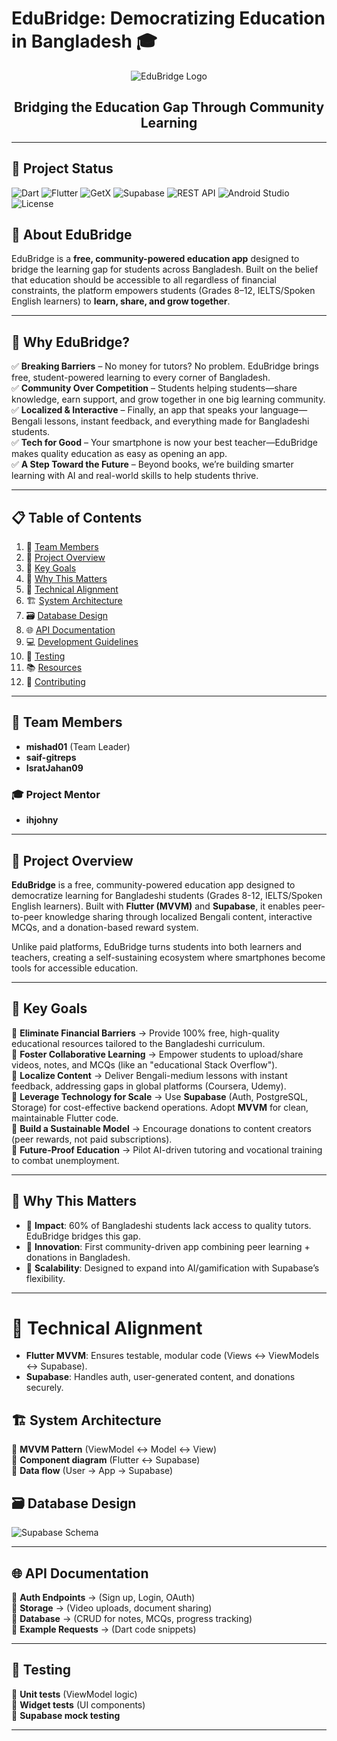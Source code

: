# EduBridge: Democratizing Education in Bangladesh 🎓

<div align="center">

![EduBridge Logo](https://github.com/user-attachments/assets/c811683b-575e-44d4-a31c-d9661b6c3c60)

  
  <h2>Bridging the Education Gap Through Community Learning</h2>
</div>

---

## 📌 **Project Status**  
![Dart](https://img.shields.io/badge/Dart-3.0-blue?logo=dart&logoColor=white)
![Flutter](https://img.shields.io/badge/Flutter-3.10-blue?logo=flutter&logoColor=white)
![GetX](https://img.shields.io/badge/GetX-State_Management-purple?logo=getx&logoColor=white)
![Supabase](https://img.shields.io/badge/Supabase-PostgreSQL-brightgreen?logo=supabase)
![REST API](https://img.shields.io/badge/REST-API-red?logo=api&logoColor=white)
![Android Studio](https://img.shields.io/badge/Android_Studio-Giraffe-green?logo=androidstudio&logoColor=white)
![License](https://img.shields.io/badge/License-MIT-yellow.svg)

## **📖 About EduBridge**  
EduBridge is a **free, community-powered education app** designed to bridge the learning gap for students across Bangladesh. Built on the belief that education should be accessible to all regardless of financial constraints, the platform empowers students (Grades 8–12, IELTS/Spoken English learners) to **learn, share, and grow together**.  

--- 

## 🚀 **Why EduBridge?**  
✅ **Breaking Barriers** – No money for tutors? No problem. EduBridge brings free, student-powered learning to every corner of Bangladesh.  
✅ **Community Over Competition** – Students helping students—share knowledge, earn support, and grow together in one big learning community.  
✅ **Localized & Interactive** – Finally, an app that speaks your language—Bengali lessons, instant feedback, and everything made for Bangladeshi students.  
✅ **Tech for Good** – Your smartphone is now your best teacher—EduBridge makes quality education as easy as opening an app.  
✅ **A Step Toward the Future** – Beyond books, we’re building smarter learning with AI and real-world skills to help students thrive.  

---

## 📋 **Table of Contents**  
1. 👥 [Team Members](#-team-members)  
2. 🚀 [Project Overview](#-project-overview)  
3. 🎯 [Key Goals](#-key-goals)  
4. 🌟 [Why This Matters](#-why-this-matters)  
5. 🔧 [Technical Alignment](#-technical-alignment)  
6. 🏗️ [System Architecture](#-system-architecture)  
7. 🗃️ [Database Design](#-database-design)  
8. 🌐 [API Documentation](#-api-documentation)  
9. 💻 [Development Guidelines](#-development-guidelines)  
10. 🧪 [Testing](#-testing)  
11. 📚 [Resources](#-resources)  
12. 🤝 [Contributing](#-contributing)  

---

## 👥 **Team Members**  
- **mishad01** (Team Leader)  
- **saif-gitreps**  
- **IsratJahan09**  

### 🎓 **Project Mentor**  
- **ihjohny**  

---

## 🚀 **Project Overview**  
**EduBridge** is a free, community-powered education app designed to democratize learning for Bangladeshi students (Grades 8-12, IELTS/Spoken English learners). Built with **Flutter (MVVM)** and **Supabase**, it enables peer-to-peer knowledge sharing through localized Bengali content, interactive MCQs, and a donation-based reward system.  

Unlike paid platforms, EduBridge turns students into both learners and teachers, creating a self-sustaining ecosystem where smartphones become tools for accessible education.  

---

## 🎯 **Key Goals**  
📌 **Eliminate Financial Barriers** → Provide 100% free, high-quality educational resources tailored to the Bangladeshi curriculum.  
📌 **Foster Collaborative Learning** → Empower students to upload/share videos, notes, and MCQs (like an "educational Stack Overflow").  
📌 **Localize Content** → Deliver Bengali-medium lessons with instant feedback, addressing gaps in global platforms (Coursera, Udemy).  
📌 **Leverage Technology for Scale** → Use **Supabase** (Auth, PostgreSQL, Storage) for cost-effective backend operations. Adopt **MVVM** for clean, maintainable Flutter code.  
📌 **Build a Sustainable Model** → Encourage donations to content creators (peer rewards, not paid subscriptions).  
📌 **Future-Proof Education** → Pilot AI-driven tutoring and vocational training to combat unemployment.  

---

## 🌟 **Why This Matters**  
- 📌 **Impact**: 60% of Bangladeshi students lack access to quality tutors. EduBridge bridges this gap.  
- 📌 **Innovation**: First community-driven app combining peer learning + donations in Bangladesh.  
- 📌 **Scalability**: Designed to expand into AI/gamification with Supabase’s flexibility.  

--- 

# 🔧 **Technical Alignment**  
- **Flutter MVVM**: Ensures testable, modular code (Views ↔ ViewModels ↔ Supabase).  
- **Supabase**: Handles auth, user-generated content, and donations securely.  

## 🏗️ **System Architecture**  
📌 **MVVM Pattern** (ViewModel ↔ Model ↔ View)  
📌 **Component diagram** (Flutter ↔ Supabase)  
📌 **Data flow** (User → App → Supabase)

## 🗃️ **Database Design**  

![Supabase Schema](https://github.com/user-attachments/assets/7062c197-3366-409a-8f14-eaf8de769ea8)

---

## 🌐 **API Documentation**  
📌 **Auth Endpoints** → (Sign up, Login, OAuth)  
📌 **Storage** → (Video uploads, document sharing)  
📌 **Database** → (CRUD for notes, MCQs, progress tracking)  
📌 **Example Requests** → (Dart code snippets)  

---  

## 🧪 **Testing**  
📌 **Unit tests** (ViewModel logic)  
📌 **Widget tests** (UI components)  
📌 **Supabase mock testing**  

---